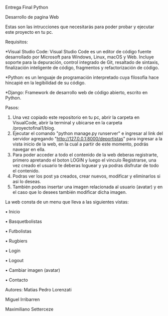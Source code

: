 Entrega Final Python

Desarrollo de pagina Web

Estas son las intrucciones que necesitarás para poder probar y ejecutar este proyecto en tu pc.

Requisitos:

*Visual Studio Code: Visual Studio Code es un editor de código fuente desarrollado por Microsoft para Windows, Linux, macOS y Web. Incluye soporte para la depuración, control integrado de Git, resaltado de sintaxis, finalización inteligente de código, fragmentos y refactorización de código.

*Python: es un lenguaje de programación interpretado cuya filosofía hace hincapié en la legibilidad de su código.

*Django: Framework de desarrollo web de código abierto, escrito en Python.

Pasos:
1.	Una vez copiado este repositorio en tu pc, abrir la carpeta en VisualCode, abrir la terminal y ubicarse en la carpeta /proyectofinal1/blog.
2.	Ejecutar el comando "python manage.py runserver" e ingresar al link del servidor agregando "http://127.0.0.1:8000/deportistas" para ingresar a la vista inicio de la web, en la cual a partir de este momento, podrás navegar en ella.
3.	Para poder acceder a todo el contenido de la web deberas registrarte, primero apretando el boton LOGIN y luego el vinculo Registrarse, una vez creado el usuario te deberas loguear y ya podras disfrutar de todo el contenido.
4.	Podras ver los post ya creados, crear nuevos, modificar y eliminarlos si asi lo deseas.
5.	También podras insertar una imagen relacionada al usuario (avatar) y en el caso que lo desees también modificar dicha imagen.

La web consta de un menu que lleva a las siguientes vistas:

•	Inicio

•	Basquetbolistas

•	Futbolistas

•	Rugbiers

•	Login

•	Logout

•	Cambiar imagen (avatar)

•	Contacto


Autores:
Matias Pedro Lorenzati

Miguel Irribarren

Maximiliano Setterceze
